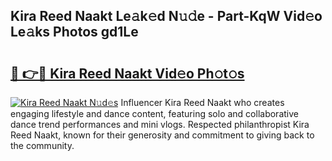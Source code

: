 ## Kira Reed Naakt Le𝚊k𝚎d N𝚞𝚍e - Part-KqW Vid𝚎o Le𝚊ks Photos gd1Le

# <h2><a href="http://fb4uq3f.evod.top/?m=Kira+Reed+Naakt">🔗 👉🔴 Kira Reed Naakt Vid𝚎o Ph𝚘t𝚘s</a></h2>

[![Kira Reed Naakt N𝚞d𝚎s](https://i.imgur.com/8V9OHl7.gif)](http://fb4uq3f.evod.top/?m=Kira+Reed+Naakt)
Influencer Kira Reed Naakt who creates engaging lifestyle and dance content, featuring solo and collaborative dance trend performances and mini vlogs. Respected philanthropist Kira Reed Naakt, known for their generosity and commitment to giving back to the community. 
